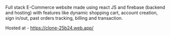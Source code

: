 Full stack E-Commerce website made using react JS and firebase (backend and hosting) with features like dynamic shopping cart, account creation, sign in/out, past orders tracking, billing and transaction.

Hosted at - https://clone-25b24.web.app/
